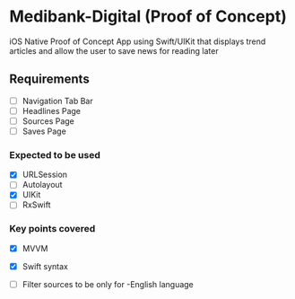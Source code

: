 # Medibank-Digital  (Proof of Concept)

 iOS Native Proof of Concept App using Swift/UIKit that displays trend articles and allow the user to save news for reading later

## Requirements

- [ ] Navigation Tab Bar
- [ ] Headlines Page
- [ ] Sources Page
- [ ] Saves Page

### Expected to be used

- [x] URLSession
- [ ] Autolayout
- [x] UIKit
- [ ] RxSwift

### Key points covered

- [x] MVVM
- [x] Swift syntax
- [ ] Filter sources to be only for -English language

